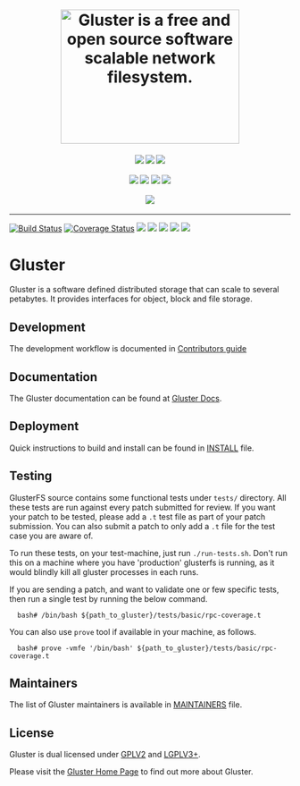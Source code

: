 <h1 align="center"><img src="https://www.gluster.org/wp-content/uploads/2016/03/gluster-ant.png" width="320" height="240" alt="Gluster is a free and open source software scalable network filesystem."></h1>

<h4 align="center">
    <a href="https://gluster.slack.com/"><img src=https://img.shields.io/badge/CHATON-SLACK-green></a> 
    <a href="https://www.youtube.com/playlist?list=PLUjCssFKEMhXBqPAGtOA1lYtzS1eWaJuN"><img src=https://img.shields.io/badge/DEV%20SESSIONS-YOUTUBE-red></a> 
    <a href="https://twitter.com/gluster"><img src=https://img.shields.io/badge/FOLLOW-ON%20TWITTER-blue></a><br/><br/>
    <a href="https://docs.gluster.org/en/latest/Quick-Start-Guide/Quickstart/"><img src=https://img.shields.io/badge/%20%20-Quick%20Start%20Guide-yellowgreen?style=for-the-badge></a> 
    <a href="https://docs.gluster.org/en/latest/release-notes/"><img src=https://img.shields.io/badge/%20%20-Release%20Notes-%2341EDF5?style=for-the-badge></a> 
    <a href="https://lists.gluster.org/mailman/listinfo"><img src=https://img.shields.io/badge/%20%20-Mailing%20List-%23F59E41?style=for-the-badge></a> 
    <a href="https://www.gluster.org/community/"><img src=https://img.shields.io/badge/%20-COMMUNITY-%237D41F5?style=for-the-badge></a><br/><br/>
    <a href="https://docs.gluster.org/en/latest/Contributors-Guide/Index/"><img src=https://readme-typing-svg.herokuapp.com?color=%23000000&size=32&center=true&width=600&lines=Contribute+to+Gluster></a>
</h4>


---

<p align="left">
    <a href="https://github.com/gluster/Gluster-Builds/actions"><img src="https://github.com/gluster/Gluster-Builds/actions/workflows/Nightly_Build_Fedora_Latest.yml/badge.svg" alt="Build Status"></a>
    <a href="https://github.com/gluster/Gluster-Builds/actions"> <img src="https://github.com/gluster/Gluster-Builds/actions/workflows/Nightly_Build_Centos7.yml/badge.svg" alt="Coverage Status"></a>
    <a href="https://github.com/gluster/Gluster-Builds/actions"><img src="https://github.com/gluster/Gluster-Builds/actions/workflows/Nightly_Build_Centos8.yml/badge.svg"></a>
    <a href="https://github.com/gluster/Gluster-Builds/actions"><img src="https://github.com/gluster/Gluster-Builds/actions/workflows/nightly-build-debian.yml/badge.svg"></a>
    <a href="https://github.com/gluster/Gluster-Builds/actions"><img src="https://github.com/gluster/Gluster-Builds/actions/workflows/nightly-build-ubuntu.yml/badge.svg"></a>
    <a href="https://ci.centos.org/view/Gluster/job/gluster_build-rpms/"><img src="https://ci.centos.org/buildStatus/icon?job=gluster_build-rpms"></a>
    <a href="https://scan.coverity.com/projects/gluster-glusterfs"><img src="https://scan.coverity.com/projects/987/badge.svg"></a>
 </p>


# Gluster
  Gluster is a software defined distributed storage that can scale to several
  petabytes. It provides interfaces for object, block and file storage.

## Development
  The development workflow is documented in [Contributors guide](CONTRIBUTING.md)

## Documentation
  The Gluster documentation can be found at [Gluster Docs](http://docs.gluster.org).

## Deployment
  Quick instructions to build and install can be found in [INSTALL](INSTALL) file.

## Testing

  GlusterFS source contains some functional tests under `tests/` directory. All
  these tests are run against every patch submitted for review. If you want your
  patch to be tested, please add a `.t` test file as part of your patch submission.
  You can also submit a patch to only add a `.t` file for the test case you are
  aware of.

  To run these tests, on your test-machine, just run `./run-tests.sh`. Don't run
  this on a machine where you have 'production' glusterfs is running, as it would
  blindly kill all gluster processes in each runs.

  If you are sending a patch, and want to validate one or few specific tests, then
  run a single test by running the below command.

```
  bash# /bin/bash ${path_to_gluster}/tests/basic/rpc-coverage.t
```

  You can also use `prove` tool if available in your machine, as follows.

```
  bash# prove -vmfe '/bin/bash' ${path_to_gluster}/tests/basic/rpc-coverage.t
```


## Maintainers
  The list of Gluster maintainers is available in [MAINTAINERS](MAINTAINERS) file.

## License
  Gluster is dual licensed under [GPLV2](COPYING-GPLV2) and [LGPLV3+](COPYING-LGPLV3).

  Please visit the [Gluster Home Page](http://www.gluster.org/) to find out more about Gluster.
